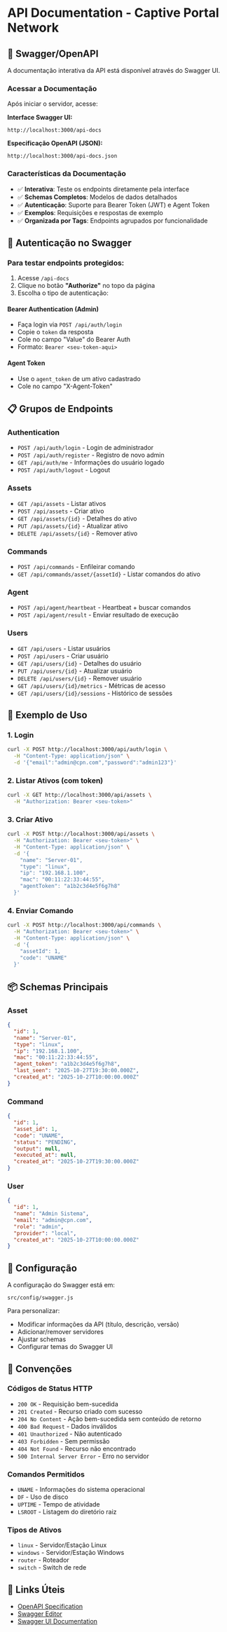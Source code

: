 # API Documentation - Captive Portal Network

## 📖 Swagger/OpenAPI

A documentação interativa da API está disponível através do Swagger UI.

### Acessar a Documentação

Após iniciar o servidor, acesse:

**Interface Swagger UI:**
```
http://localhost:3000/api-docs
```

**Especificação OpenAPI (JSON):**
```
http://localhost:3000/api-docs.json
```

### Características da Documentação

- ✅ **Interativa**: Teste os endpoints diretamente pela interface
- ✅ **Schemas Completos**: Modelos de dados detalhados
- ✅ **Autenticação**: Suporte para Bearer Token (JWT) e Agent Token
- ✅ **Exemplos**: Requisições e respostas de exemplo
- ✅ **Organizada por Tags**: Endpoints agrupados por funcionalidade

## 🔐 Autenticação no Swagger

### Para testar endpoints protegidos:

1. Acesse `/api-docs`
2. Clique no botão **"Authorize"** no topo da página
3. Escolha o tipo de autenticação:

#### Bearer Authentication (Admin)
- Faça login via `POST /api/auth/login`
- Copie o `token` da resposta
- Cole no campo "Value" do Bearer Auth
- Formato: `Bearer <seu-token-aqui>`

#### Agent Token
- Use o `agent_token` de um ativo cadastrado
- Cole no campo "X-Agent-Token"

## 📋 Grupos de Endpoints

### Authentication
- `POST /api/auth/login` - Login de administrador
- `POST /api/auth/register` - Registro de novo admin
- `GET /api/auth/me` - Informações do usuário logado
- `POST /api/auth/logout` - Logout

### Assets
- `GET /api/assets` - Listar ativos
- `POST /api/assets` - Criar ativo
- `GET /api/assets/{id}` - Detalhes do ativo
- `PUT /api/assets/{id}` - Atualizar ativo
- `DELETE /api/assets/{id}` - Remover ativo

### Commands
- `POST /api/commands` - Enfileirar comando
- `GET /api/commands/asset/{assetId}` - Listar comandos do ativo

### Agent
- `POST /api/agent/heartbeat` - Heartbeat + buscar comandos
- `POST /api/agent/result` - Enviar resultado de execução

### Users
- `GET /api/users` - Listar usuários
- `POST /api/users` - Criar usuário
- `GET /api/users/{id}` - Detalhes do usuário
- `PUT /api/users/{id}` - Atualizar usuário
- `DELETE /api/users/{id}` - Remover usuário
- `GET /api/users/{id}/metrics` - Métricas de acesso
- `GET /api/users/{id}/sessions` - Histórico de sessões

## 🚀 Exemplo de Uso

### 1. Login
```bash
curl -X POST http://localhost:3000/api/auth/login \
  -H "Content-Type: application/json" \
  -d '{"email":"admin@cpn.com","password":"admin123"}'
```

### 2. Listar Ativos (com token)
```bash
curl -X GET http://localhost:3000/api/assets \
  -H "Authorization: Bearer <seu-token>"
```

### 3. Criar Ativo
```bash
curl -X POST http://localhost:3000/api/assets \
  -H "Authorization: Bearer <seu-token>" \
  -H "Content-Type: application/json" \
  -d '{
    "name": "Server-01",
    "type": "linux",
    "ip": "192.168.1.100",
    "mac": "00:11:22:33:44:55",
    "agentToken": "a1b2c3d4e5f6g7h8"
  }'
```

### 4. Enviar Comando
```bash
curl -X POST http://localhost:3000/api/commands \
  -H "Authorization: Bearer <seu-token>" \
  -H "Content-Type: application/json" \
  -d '{
    "assetId": 1,
    "code": "UNAME"
  }'
```

## 📦 Schemas Principais

### Asset
```json
{
  "id": 1,
  "name": "Server-01",
  "type": "linux",
  "ip": "192.168.1.100",
  "mac": "00:11:22:33:44:55",
  "agent_token": "a1b2c3d4e5f6g7h8",
  "last_seen": "2025-10-27T19:30:00.000Z",
  "created_at": "2025-10-27T10:00:00.000Z"
}
```

### Command
```json
{
  "id": 1,
  "asset_id": 1,
  "code": "UNAME",
  "status": "PENDING",
  "output": null,
  "executed_at": null,
  "created_at": "2025-10-27T19:30:00.000Z"
}
```

### User
```json
{
  "id": 1,
  "name": "Admin Sistema",
  "email": "admin@cpn.com",
  "role": "admin",
  "provider": "local",
  "created_at": "2025-10-27T10:00:00.000Z"
}
```

## 🔧 Configuração

A configuração do Swagger está em:
```
src/config/swagger.js
```

Para personalizar:
- Modificar informações da API (título, descrição, versão)
- Adicionar/remover servidores
- Ajustar schemas
- Configurar temas do Swagger UI

## 📝 Convenções

### Códigos de Status HTTP

- `200 OK` - Requisição bem-sucedida
- `201 Created` - Recurso criado com sucesso
- `204 No Content` - Ação bem-sucedida sem conteúdo de retorno
- `400 Bad Request` - Dados inválidos
- `401 Unauthorized` - Não autenticado
- `403 Forbidden` - Sem permissão
- `404 Not Found` - Recurso não encontrado
- `500 Internal Server Error` - Erro no servidor

### Comandos Permitidos

- `UNAME` - Informações do sistema operacional
- `DF` - Uso de disco
- `UPTIME` - Tempo de atividade
- `LSROOT` - Listagem do diretório raiz

### Tipos de Ativos

- `linux` - Servidor/Estação Linux
- `windows` - Servidor/Estação Windows
- `router` - Roteador
- `switch` - Switch de rede

## 🔗 Links Úteis

- [OpenAPI Specification](https://spec.openapis.org/oas/v3.0.0)
- [Swagger Editor](https://editor.swagger.io/)
- [Swagger UI Documentation](https://swagger.io/docs/open-source-tools/swagger-ui/usage/installation/)
